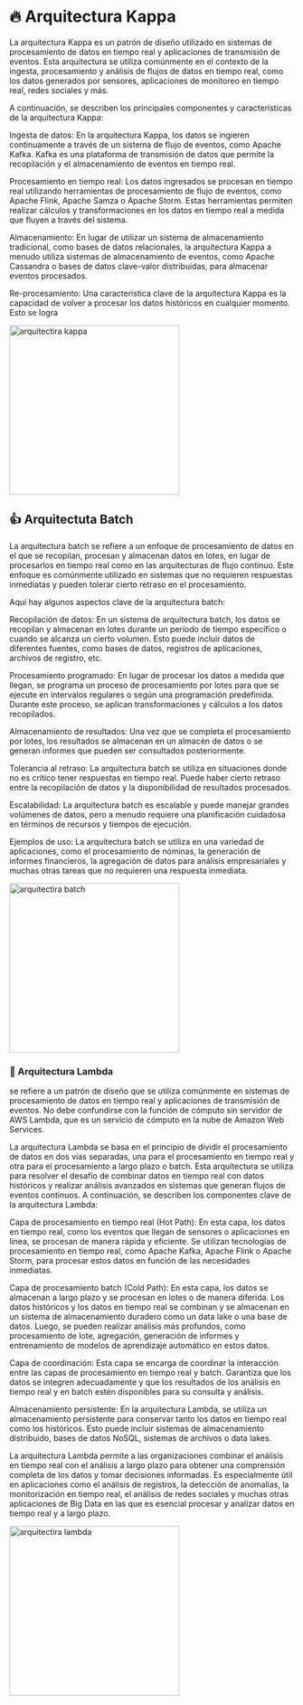 # :fire: Arquitectura Kappa
La arquitectura Kappa es un patrón de diseño utilizado en sistemas de procesamiento de datos en tiempo real y aplicaciones de transmisión de eventos. Esta arquitectura se utiliza comúnmente en el contexto de la ingesta, procesamiento y análisis de flujos de datos en tiempo real, como los datos generados por sensores, aplicaciones de monitoreo en tiempo real, redes sociales y más.

A continuación, se describen los principales componentes y características de la arquitectura Kappa:

Ingesta de datos: En la arquitectura Kappa, los datos se ingieren continuamente a través de un sistema de flujo de eventos, como Apache Kafka. Kafka es una plataforma de transmisión de datos que permite la recopilación y el almacenamiento de eventos en tiempo real.

Procesamiento en tiempo real: Los datos ingresados se procesan en tiempo real utilizando herramientas de procesamiento de flujo de eventos, como Apache Flink, Apache Samza o Apache Storm. Estas herramientas permiten realizar cálculos y transformaciones en los datos en tiempo real a medida que fluyen a través del sistema.

Almacenamiento: En lugar de utilizar un sistema de almacenamiento tradicional, como bases de datos relacionales, la arquitectura Kappa a menudo utiliza sistemas de almacenamiento de eventos, como Apache Cassandra o bases de datos clave-valor distribuidas, para almacenar eventos procesados.

Re-procesamiento: Una característica clave de la arquitectura Kappa es la capacidad de volver a procesar los datos históricos en cualquier momento. Esto se logra

<img src="https://static.platzi.com/media/user_upload/kappa-2a1cfa55-e49f-4221-beed-be3331721d7b.jpg"
alt="arquitectira kappa" width="300">

##  :thumbsup: Arquitectuta Batch
La arquitectura batch se refiere a un enfoque de procesamiento de datos en el que se recopilan, procesan y almacenan datos en lotes, en lugar de procesarlos en tiempo real como en las arquitecturas de flujo continuo. Este enfoque es comúnmente utilizado en sistemas que no requieren respuestas inmediatas y pueden tolerar cierto retraso en el procesamiento.

Aquí hay algunos aspectos clave de la arquitectura batch:

Recopilación de datos: En un sistema de arquitectura batch, los datos se recopilan y almacenan en lotes durante un período de tiempo específico o cuando se alcanza un cierto volumen. Esto puede incluir datos de diferentes fuentes, como bases de datos, registros de aplicaciones, archivos de registro, etc.

Procesamiento programado: En lugar de procesar los datos a medida que llegan, se programa un proceso de procesamiento por lotes para que se ejecute en intervalos regulares o según una programación predefinida. Durante este proceso, se aplican transformaciones y cálculos a los datos recopilados.

Almacenamiento de resultados: Una vez que se completa el procesamiento por lotes, los resultados se almacenan en un almacén de datos o se generan informes que pueden ser consultados posteriormente.

Tolerancia al retraso: La arquitectura batch se utiliza en situaciones donde no es crítico tener respuestas en tiempo real. Puede haber cierto retraso entre la recopilación de datos y la disponibilidad de resultados procesados.

Escalabilidad: La arquitectura batch es escalable y puede manejar grandes volúmenes de datos, pero a menudo requiere una planificación cuidadosa en términos de recursos y tiempos de ejecución.

Ejemplos de uso: La arquitectura batch se utiliza en una variedad de aplicaciones, como el procesamiento de nóminas, la generación de informes financieros, la agregación de datos para análisis empresariales y muchas otras tareas que no requieren una respuesta inmediata.

<img src="https://www.pandaid.com/wp-content/uploads/2019/04/cuadroRecurso-2infomedia-1.png"
alt="arquitectira batch" width="300">

### :runner: Arquitectura Lambda
se refiere a un patrón de diseño que se utiliza comúnmente en sistemas de procesamiento de datos en tiempo real y aplicaciones de transmisión de eventos. No debe confundirse con la función de cómputo sin servidor de AWS Lambda, que es un servicio de cómputo en la nube de Amazon Web Services.

La arquitectura Lambda se basa en el principio de dividir el procesamiento de datos en dos vías separadas, una para el procesamiento en tiempo real y otra para el procesamiento a largo plazo o batch. Esta arquitectura se utiliza para resolver el desafío de combinar datos en tiempo real con datos históricos y realizar análisis avanzados en sistemas que generan flujos de eventos continuos. A continuación, se describen los componentes clave de la arquitectura Lambda:

Capa de procesamiento en tiempo real (Hot Path): En esta capa, los datos en tiempo real, como los eventos que llegan de sensores o aplicaciones en línea, se procesan de manera rápida y eficiente. Se utilizan tecnologías de procesamiento en tiempo real, como Apache Kafka, Apache Flink o Apache Storm, para procesar estos datos en función de las necesidades inmediatas.

Capa de procesamiento batch (Cold Path): En esta capa, los datos se almacenan a largo plazo y se procesan en lotes o de manera diferida. Los datos históricos y los datos en tiempo real se combinan y se almacenan en un sistema de almacenamiento duradero como un data lake o una base de datos. Luego, se pueden realizar análisis más profundos, como procesamiento de lote, agregación, generación de informes y entrenamiento de modelos de aprendizaje automático en estos datos.

Capa de coordinación: Esta capa se encarga de coordinar la interacción entre las capas de procesamiento en tiempo real y batch. Garantiza que los datos se integren adecuadamente y que los resultados de los análisis en tiempo real y en batch estén disponibles para su consulta y análisis.

Almacenamiento persistente: En la arquitectura Lambda, se utiliza un almacenamiento persistente para conservar tanto los datos en tiempo real como los históricos. Esto puede incluir sistemas de almacenamiento distribuido, bases de datos NoSQL, sistemas de archivos o data lakes.

La arquitectura Lambda permite a las organizaciones combinar el análisis en tiempo real con el análisis a largo plazo para obtener una comprensión completa de los datos y tomar decisiones informadas. Es especialmente útil en aplicaciones como el análisis de registros, la detección de anomalías, la monitorización en tiempo real, el análisis de redes sociales y muchas otras aplicaciones de Big Data en las que es esencial procesar y analizar datos en tiempo real y a largo plazo.

<img src="https://2.bp.blogspot.com/-2vVLzIcjaCE/UzCZUy1I4lI/AAAAAAAAB2I/FPwcHQcE3kM/s1600/lambda8.jpg"
alt="arquitectira lambda" width="300">